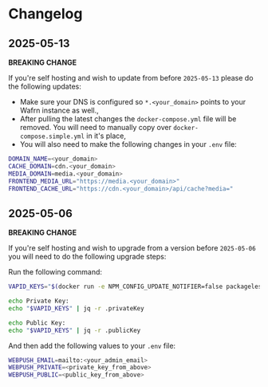 
# Changelog

## 2025-05-13

**BREAKING CHANGE**

If you're self hosting and wish to update from before `2025-05-13` please do the following updates:

* Make sure your DNS is configured so `*.<your_domain>` points to your Wafrn instance as well.,
* After pulling the latest changes the `docker-compose.yml` file will be removed. You will need to manually copy over `docker-compose.simple.yml` in it's place,
* You will also need to make the following changes in your `.env` file:

```sh
DOMAIN_NAME=<your_domain>
CACHE_DOMAIN=cdn.<your_domain>
MEDIA_DOMAIN=media.<your_domain>
FRONTEND_MEDIA_URL="https://media.<your_domain>"
FRONTEND_CACHE_URL="https://cdn.<your_domain>/api/cache?media="
```

## 2025-05-06

**BREAKING CHANGE**

If you're self hosting and wish to upgrade from a version before `2025-05-06` you will need to do the following upgrade steps:

Run the following command:

```sh
VAPID_KEYS="$(docker run -e NPM_CONFIG_UPDATE_NOTIFIER=false packageless/npx:latest --yes web-push generate-vapid-keys --json)"

echo Private Key:
echo "$VAPID_KEYS" | jq -r .privateKey

echo Public Key:
echo "$VAPID_KEYS" | jq -r .publicKey
```

And then add the following values to your `.env` file:

```sh
WEBPUSH_EMAIL=mailto:<your_admin_email>
WEBPUSH_PRIVATE=<private_key_from_above>
WEBPUSH_PUBLIC=<public_key_from_above>
```

